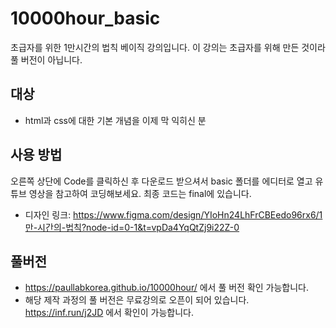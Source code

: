 # 10000hour_basic
초급자를 위한 1만시간의 법칙 베이직 강의입니다. 이 강의는 초급자를 위해 만든 것이라 풀 버전이 아닙니다.

## 대상
* html과 css에 대한 기본 개념을 이제 막 익히신 분

## 사용 방법
오른쪽 상단에 Code를 클릭하신 후 다운로드 받으셔서 basic 폴더를 에디터로 열고 유튜브 영상을 참고하여 코딩해보세요. 최종 코드는 final에 있습니다.

* 디자인 링크: https://www.figma.com/design/YIoHn24LhFrCBEedo96rx6/1만-시간의-법칙?node-id=0-1&t=vpDa4YqQtZj9i22Z-0

## 풀버전
* https://paullabkorea.github.io/10000hour/ 에서 풀 버전 확인 가능합니다.
* 해당 제작 과정의 풀 버전은 무료강의로 오픈이 되어 있습니다. https://inf.run/j2JD 에서 확인이 가능합니다.
